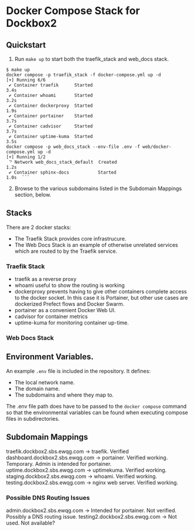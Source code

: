 # Docker Compose Stack for Dockbox2 

## Quickstart

1. Run `make up` to start both the traefik_stack and web_docs stack.

``` shell
$ make up
docker compose -p traefik_stack -f docker-compose.yml up -d
[+] Running 6/6
 ✔ Container traefik      Started                                                                                                                                      3.4s 
 ✔ Container whoami       Started                                                                                                                                      3.2s 
 ✔ Container dockerproxy  Started                                                                                                                                      1.9s 
 ✔ Container portainer    Started                                                                                                                                      3.7s 
 ✔ Container cadvisor     Started                                                                                                                                      3.7s 
 ✔ Container uptime-kuma  Started                                                                                                                                      3.5s 
docker compose -p web_docs_stack --env-file .env -f web/docker-compose.yml up -d
[+] Running 1/2
 ⠙ Network web_docs_stack_default  Created                                                                                                                             1.2s 
 ✔ Container sphinx-docs           Started                                                                                                                             1.0s  ```
```

2. Browse to the various subdomains listed in the Subdomain  Mappings section, below.

## Stacks

There are 2 docker stacks:
- The Traefik Stack provides core infrastrucure.
- The Web Docs Stack is an example of otherwise unrelated services which are routed to by the Traefik service.

### Traefik Stack

- traefik as a reverse proxy
- whoami useful to show the routing is working
- dockerproxy prevents having to give other containers complete access to the docker socket. In this case it is Portainer, but other use cases are dockerized Prefect flows and Docker Swarm.
- portainer as a convenient Docker Web UI.
- cadvisor for container metrics 
- uptime-kuma for monitoring container up-time.

### Web Docs Stack

## Environment Variables.

An example `.env` file is included in the repository. It defines:

- The local network name.
- The domain name.
- The subdomains and where they map to.

The .env file path does have to be passed to the `docker compose` command so that the environmental variables can be found when executing compose files in subdirectories.

## Subdomain Mappings

traefik.dockbox2.sbs.ewqg.com   -> traefik. Verified
dashboard.dockbox2.sbs.ewqg.com -> portainer. Verified working. Temporary. Admin is intended for portainer.
uptime.dockbox2.sbs.ewqg.com    -> uptimekuma. Verified working.
staging.dockbox2.sbs.ewqg.com   -> whoami. Verified working.
testing.dockbox2.sbs.ewqg.com   -> nginx web server. Verified working.

### Possible DNS Routing Issues

admin.dockbox2.sbs.ewqg.com     -> Intended for portainer. Not verified. Possibly a DNS routing issue.
testing2.dockbox2.sbs.ewqg.com  -> Not used. Not available?
